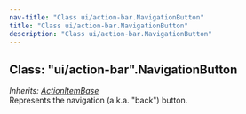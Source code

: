 ```yaml
---
nav-title: "Class ui/action-bar.NavigationButton"
title: "Class ui/action-bar.NavigationButton"
description: "Class ui/action-bar.NavigationButton"
---
```

## Class: "ui/action-bar".NavigationButton  
_Inherits:_ [_ActionItemBase_](../../ui/action-bar/ActionItemBase.md)  
Represents the navigation (a.k.a. "back") button.